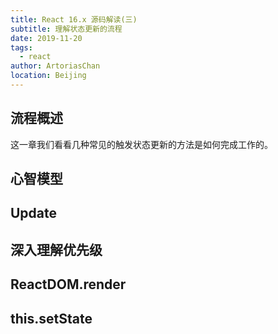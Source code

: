 ```yaml
---
title: React 16.x 源码解读(三)
subtitle: 理解状态更新的流程
date: 2019-11-20
tags:
  - react
author: ArtoriasChan
location: Beijing  
---
```

## 流程概述
这一章我们看看几种常见的触发状态更新的方法是如何完成工作的。
## 心智模型
## Update
## 深入理解优先级
## ReactDOM.render
## this.setState